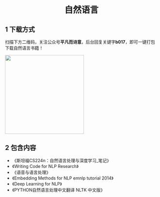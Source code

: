 <h1 align="center">自然语言</h1>

## 1 下载方式

扫描下方二维码，关注公众号**平凡而诗意**，后台回复关键字**b017**，即可一键打包下载自然语言书籍！

<img src="https://s1.ax1x.com/2022/07/10/jsCAdH.jpg" width="260" height="260" align=center></img>

## 2 包含内容

- 《斯坦福CS224n：自然语言处理与深度学习_笔记》
- 《Writing Code for NLP Research》
- 《语音与语言处理》
- 《Embedding Methods for NLP emnlp tutorial 2014》
- 《Deep Learning for NLP》
- 《PYTHON自然语言处理中文翻译 NLTK 中文版》